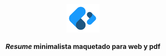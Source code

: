 <div align="center">
<img src="logo.png" height="90px" width="auto" /> 
<h2>
    <em>Resume</em> minimalista maquetado para web y pdf
</h2>